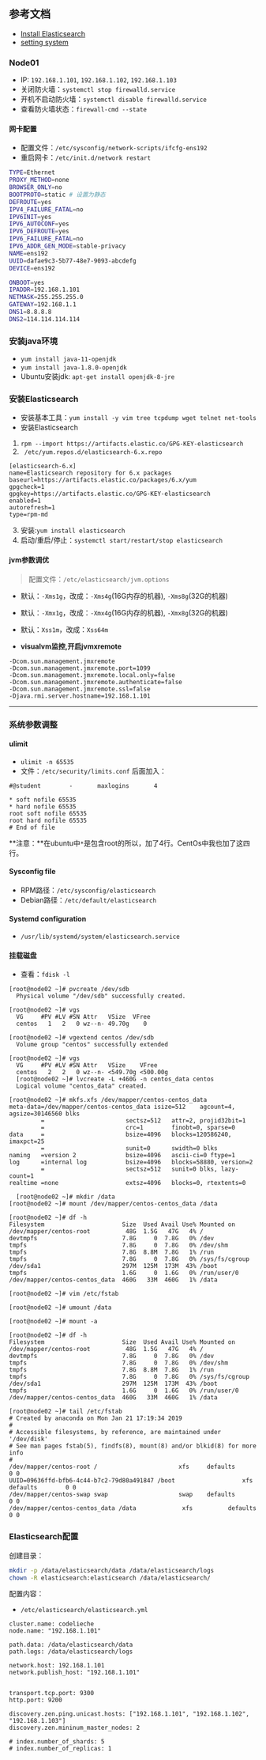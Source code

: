 ## 参考文档
- [Install Elasticsearch](https://www.elastic.co/guide/en/elasticsearch/reference/current/rpm.html)
- [setting system](https://www.elastic.co/guide/en/elasticsearch/reference/current/setting-system-settings.html)


### Node01
- IP: `192.168.1.101`, `192.168.1.102`, `192.168.1.103`
- 关闭防火墙：`systemctl stop firewalld.service`
- 开机不启动防火墙：`systemctl disable firewalld.service`
- 查看防火墙状态：`firewall-cmd --state`

#### 网卡配置
- 配置文件：`/etc/sysconfig/network-scripts/ifcfg-ens192`
- 重启网卡：`/etc/init.d/network restart`

```bash
TYPE=Ethernet
PROXY_METHOD=none
BROWSER_ONLY=no
BOOTPROTO=static # 设置为静态
DEFROUTE=yes
IPV4_FAILURE_FATAL=no
IPV6INIT=yes
IPV6_AUTOCONF=yes
IPV6_DEFROUTE=yes
IPV6_FAILURE_FATAL=no
IPV6_ADDR_GEN_MODE=stable-privacy
NAME=ens192
UUID=dafae9c3-5b77-48e7-9093-abcdefg
DEVICE=ens192

ONBOOT=yes
IPADDR=192.168.1.101
NETMASK=255.255.255.0
GATEWAY=192.168.1.1
DNS1=8.8.8.8
DNS2=114.114.114.114
```

### 安装java环境
- `yum install java-11-openjdk`
- `yum install java-1.8.0-openjdk`
- Ubuntu安装jdk: `apt-get install openjdk-8-jre`


### 安装Elasticsearch
- 安装基本工具：`yum install -y vim tree tcpdump wget telnet net-tools`
- 安装Elasticsearch

1. `rpm --import https://artifacts.elastic.co/GPG-KEY-elasticsearch`
2. ` /etc/yum.repos.d/elasticsearch-6.x.repo`
```
[elasticsearch-6.x]
name=Elasticsearch repository for 6.x packages
baseurl=https://artifacts.elastic.co/packages/6.x/yum
gpgcheck=1
gpgkey=https://artifacts.elastic.co/GPG-KEY-elasticsearch
enabled=1
autorefresh=1
type=rpm-md
```

3. 安装:`yum install elasticsearch`
4. 启动/重启/停止：`systemctl start/restart/stop elasticsearch`

#### jvm参数调优
> 配置文件：`/etc/elasticsearch/jvm.options`

- 默认：`-Xms1g`，改成：`-Xms4g`(16G内存的机器), `-Xms8g`(32G的机器)
- 默认：`-Xmx1g`，改成：`-Xmx4g`(16G内存的机器), `-Xmx8g`(32G的机器)
- 默认：`Xss1m`，改成：`Xss64m`

- **visualvm监控,开启jvmxremote**
```
-Dcom.sun.management.jmxremote
-Dcom.sun.management.jmxremote.port=1099
-Dcom.sun.management.jmxremote.local.only=false
-Dcom.sun.management.jmxremote.authenticate=false
-Dcom.sun.management.jmxremote.ssl=false
-Djava.rmi.server.hostname=192.168.1.101
```
----

### 系统参数调整

#### ulimit
- `ulimit -n 65535`
- 文件：`/etc/security/limits.conf`
  后面加入：
```
#@student        -       maxlogins       4

* soft nofile 65535
* hard nofile 65535
root soft nofile 65535
root hard nofile 65535
# End of file
```
**注意：**在ubuntu中`*`是包含root的所以，加了4行。CentOs中我也加了这四行。

#### Sysconfig file
- RPM路径：`/etc/sysconfig/elasticsearch`
- Debian路径：`/etc/default/elasticsearch`

#### Systemd configuration
- `/usr/lib/systemd/system/elasticsearch.service`



#### 挂载磁盘

- 查看：`fdisk -l`

```
[root@node02 ~]# pvcreate /dev/sdb
  Physical volume "/dev/sdb" successfully created.
  
[root@node02 ~]# vgs
  VG     #PV #LV #SN Attr   VSize  VFree
  centos   1   2   0 wz--n- 49.70g    0
  
[root@node02 ~]# vgextend centos /dev/sdb
  Volume group "centos" successfully extended
  
[root@node02 ~]# vgs
  VG     #PV #LV #SN Attr   VSize    VFree
  centos   2   2   0 wz--n- <549.70g <500.00g
  [root@node02 ~]# lvcreate -L +460G -n centos_data centos
  Logical volume "centos_data" created.
  
[root@node02 ~]# mkfs.xfs /dev/mapper/centos-centos_data
meta-data=/dev/mapper/centos-centos_data isize=512    agcount=4, agsize=30146560 blks
         =                       sectsz=512   attr=2, projid32bit=1
         =                       crc=1        finobt=0, sparse=0
data     =                       bsize=4096   blocks=120586240, imaxpct=25
         =                       sunit=0      swidth=0 blks
naming   =version 2              bsize=4096   ascii-ci=0 ftype=1
log      =internal log           bsize=4096   blocks=58880, version=2
         =                       sectsz=512   sunit=0 blks, lazy-count=1
realtime =none                   extsz=4096   blocks=0, rtextents=0

  [root@node02 ~]# mkdir /data
[root@node02 ~]# mount /dev/mapper/centos-centos_data /data

[root@node02 ~]# df -h
Filesystem                      Size  Used Avail Use% Mounted on
/dev/mapper/centos-root          48G  1.5G   47G   4% /
devtmpfs                        7.8G     0  7.8G   0% /dev
tmpfs                           7.8G     0  7.8G   0% /dev/shm
tmpfs                           7.8G  8.8M  7.8G   1% /run
tmpfs                           7.8G     0  7.8G   0% /sys/fs/cgroup
/dev/sda1                       297M  125M  173M  43% /boot
tmpfs                           1.6G     0  1.6G   0% /run/user/0
/dev/mapper/centos-centos_data  460G   33M  460G   1% /data

[root@node02 ~]# vim /etc/fstab

[root@node02 ~]# umount /data

[root@node02 ~]# mount -a

[root@node02 ~]# df -h
Filesystem                      Size  Used Avail Use% Mounted on
/dev/mapper/centos-root          48G  1.5G   47G   4% /
devtmpfs                        7.8G     0  7.8G   0% /dev
tmpfs                           7.8G     0  7.8G   0% /dev/shm
tmpfs                           7.8G  8.8M  7.8G   1% /run
tmpfs                           7.8G     0  7.8G   0% /sys/fs/cgroup
/dev/sda1                       297M  125M  173M  43% /boot
tmpfs                           1.6G     0  1.6G   0% /run/user/0
/dev/mapper/centos-centos_data  460G   33M  460G   1% /data

[root@node02 ~]# tail /etc/fstab
# Created by anaconda on Mon Jan 21 17:19:34 2019
#
# Accessible filesystems, by reference, are maintained under '/dev/disk'
# See man pages fstab(5), findfs(8), mount(8) and/or blkid(8) for more info
#
/dev/mapper/centos-root /                       xfs     defaults        0 0
UUID=09636ffd-bfb6-4c44-b7c2-79d80a491847 /boot                   xfs     defaults        0 0
/dev/mapper/centos-swap swap                    swap    defaults        0 0
/dev/mapper/centos-centos_data /data             xfs          defaults        0 0
```


### Elasticsearch配置

创建目录：
```bash
mkdir -p /data/elasticsearch/data /data/elasticsearch/logs
chown -R elasticsearch:elasticsearch /data/elasticsearch/
```

配置内容：
- `/etc/elasticsearch/elasticsearch.yml`

```
cluster.name: codelieche
node.name: "192.168.1.101"

path.data: /data/elasticsearch/data
path.logs: /data/elasticsearch/logs

network.host: 192.168.1.101
network.publish_host: "192.168.1.101"


transport.tcp.port: 9300
http.port: 9200

discovery.zen.ping.unicast.hosts: ["192.168.1.101", "192.168.1.102", "192.168.1.103"]
discovery.zen.mininum_master_nodes: 2

# index.number_of_shards: 5
# index.number_of_replicas: 1
```

